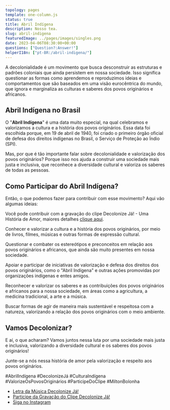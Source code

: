 ```yaml
---
topology: pages
template: one-column.js
status: true
title: Abril Indígena
description: Nosso tea.
slug: abril-indigena
featuredImage: ../pages/images/singles.png
date: 2023-04-06T08:30:00+00:00
questions: ["Question?:Answer!"]
helperI18n: ["pt-BR:/abril-indigena/"]
---
```


A decolonialidade é um movimento que busca desconstruir as estruturas e padrões coloniais que ainda persistem em nossa sociedade. Isso significa questionar as formas como aprendemos e reproduzimos ideias e comportamentos que são baseados em uma visão eurocêntrica do mundo, que ignora e marginaliza as culturas e saberes dos povos originários e africanos.

## Abril Indígena no Brasil

O "**Abril Indígena**" é uma data muito especial, na qual celebramos e valorizamos a cultura e a história dos povos originários. Essa data foi escolhida porque, em 19 de abril de 1940, foi criado o primeiro órgão oficial de defesa dos direitos indígenas no Brasil, o Serviço de Proteção ao Índio (SPI).

Mas, por que é tão importante falar sobre decolonialidade e valorização dos povos originários? Porque isso nos ajuda a construir uma sociedade mais justa e inclusiva, que reconhece a diversidade cultural e valoriza os saberes de todas as pessoas.

## Como Participar do Abril Indígena?

Então, o que podemos fazer para contribuir com esse movimento? Aqui vão algumas ideias:

Você pode contribuir com a gravação do clipe Decolonize Já! - Uma História de Amor, maiores detalhes [clique aqui](/clipe/).

Conhecer e valorizar a cultura e a história dos povos originários, por meio de livros, filmes, músicas e outras formas de expressão cultural.

Questionar e combater os estereótipos e preconceitos em relação aos povos originários e africanos, que ainda são muito presentes em nossa sociedade.

Apoiar e participar de iniciativas de valorização e defesa dos direitos dos povos originários, como o "Abril Indígena" e outras ações promovidas por organizações indígenas e entes amigos.

Reconhecer e valorizar os saberes e as contribuições dos povos originários e africanos para a nossa sociedade, em áreas como a agricultura, a medicina tradicional, a arte e a música.

Buscar formas de agir de maneira mais sustentável e respeitosa com a natureza, valorizando a relação dos povos originários com o meio ambiente.

## Vamos Decolonizar?

E aí, o que acharam? Vamos juntos nessa luta por uma sociedade mais justa e inclusiva, valorizando a diversidade cultural e os saberes dos povos originários!

Junte-se a nós nessa história de amor pela valorização e respeito aos povos originários.

#AbrilIndígena #DecolonizeJá #CulturaIndígena #ValorizeOsPovosOriginários #ParticipeDoClipe #MiltonBolonha

- [Letra da Música Decolonize Já!](/decolonize-ja/)
- [Participe da Gravação do Clipe Decolonize Já!](/clipe/)
- [Siga no Instagram](https://instagram.com/miltonbolonha_)
